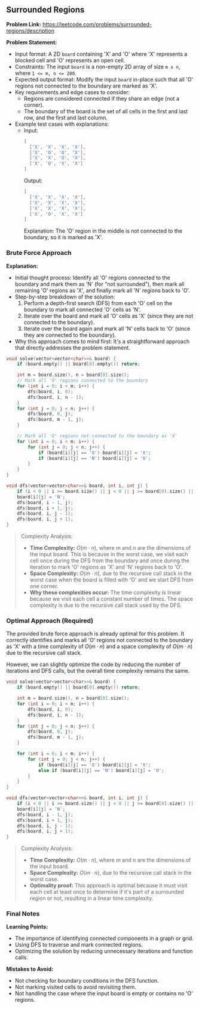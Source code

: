 ## Surrounded Regions

**Problem Link:** https://leetcode.com/problems/surrounded-regions/description

**Problem Statement:**
- Input format: A 2D `board` containing 'X' and 'O' where 'X' represents a blocked cell and 'O' represents an open cell.
- Constraints: The input `board` is a non-empty 2D array of size `m x n`, where `1 <= m, n <= 200`.
- Expected output format: Modify the input `board` in-place such that all 'O' regions not connected to the boundary are marked as 'X'.
- Key requirements and edge cases to consider: 
  - Regions are considered connected if they share an edge (not a corner).
  - The boundary of the board is the set of all cells in the first and last row, and the first and last column.
- Example test cases with explanations:
  - Input: 
    ```cpp
    [
      ['X', 'X', 'X', 'X'],
      ['X', 'O', 'O', 'X'],
      ['X', 'X', 'O', 'X'],
      ['X', 'O', 'X', 'X']
    ]
    ```
    Output:
    ```cpp
    [
      ['X', 'X', 'X', 'X'],
      ['X', 'X', 'X', 'X'],
      ['X', 'X', 'X', 'X'],
      ['X', 'O', 'X', 'X']
    ]
    ```
    Explanation: The 'O' region in the middle is not connected to the boundary, so it is marked as 'X'.

### Brute Force Approach

**Explanation:**
- Initial thought process: Identify all 'O' regions connected to the boundary and mark them as 'N' (for "not surrounded"), then mark all remaining 'O' regions as 'X', and finally mark all 'N' regions back to 'O'.
- Step-by-step breakdown of the solution:
  1. Perform a depth-first search (DFS) from each 'O' cell on the boundary to mark all connected 'O' cells as 'N'.
  2. Iterate over the board and mark all 'O' cells as 'X' (since they are not connected to the boundary).
  3. Iterate over the board again and mark all 'N' cells back to 'O' (since they are connected to the boundary).
- Why this approach comes to mind first: It's a straightforward approach that directly addresses the problem statement.

```cpp
void solve(vector<vector<char>>& board) {
    if (board.empty() || board[0].empty()) return;

    int m = board.size(), n = board[0].size();
    // Mark all 'O' regions connected to the boundary
    for (int i = 0; i < m; i++) {
        dfs(board, i, 0);
        dfs(board, i, n - 1);
    }
    for (int j = 0; j < n; j++) {
        dfs(board, 0, j);
        dfs(board, m - 1, j);
    }

    // Mark all 'O' regions not connected to the boundary as 'X'
    for (int i = 0; i < m; i++) {
        for (int j = 0; j < n; j++) {
            if (board[i][j] == 'O') board[i][j] = 'X';
            if (board[i][j] == 'N') board[i][j] = 'O';
        }
    }
}

void dfs(vector<vector<char>>& board, int i, int j) {
    if (i < 0 || i >= board.size() || j < 0 || j >= board[0].size() || board[i][j] != 'O') return;
    board[i][j] = 'N';
    dfs(board, i - 1, j);
    dfs(board, i + 1, j);
    dfs(board, i, j - 1);
    dfs(board, i, j + 1);
}
```

> Complexity Analysis:
> - **Time Complexity:** $O(m \cdot n)$, where $m$ and $n$ are the dimensions of the input board. This is because in the worst case, we visit each cell once during the DFS from the boundary and once during the iteration to mark 'O' regions as 'X' and 'N' regions back to 'O'.
> - **Space Complexity:** $O(m \cdot n)$, due to the recursive call stack in the worst case when the board is filled with 'O' and we start DFS from one corner.
> - **Why these complexities occur:** The time complexity is linear because we visit each cell a constant number of times. The space complexity is due to the recursive call stack used by the DFS.

### Optimal Approach (Required)

The provided brute force approach is already optimal for this problem. It correctly identifies and marks all 'O' regions not connected to the boundary as 'X' with a time complexity of $O(m \cdot n)$ and a space complexity of $O(m \cdot n)$ due to the recursive call stack.

However, we can slightly optimize the code by reducing the number of iterations and DFS calls, but the overall time complexity remains the same.

```cpp
void solve(vector<vector<char>>& board) {
    if (board.empty() || board[0].empty()) return;

    int m = board.size(), n = board[0].size();
    for (int i = 0; i < m; i++) {
        dfs(board, i, 0);
        dfs(board, i, n - 1);
    }
    for (int j = 0; j < n; j++) {
        dfs(board, 0, j);
        dfs(board, m - 1, j);
    }

    for (int i = 0; i < m; i++) {
        for (int j = 0; j < n; j++) {
            if (board[i][j] == 'O') board[i][j] = 'X';
            else if (board[i][j] == 'N') board[i][j] = 'O';
        }
    }
}

void dfs(vector<vector<char>>& board, int i, int j) {
    if (i < 0 || i >= board.size() || j < 0 || j >= board[0].size() || board[i][j] != 'O') return;
    board[i][j] = 'N';
    dfs(board, i - 1, j);
    dfs(board, i + 1, j);
    dfs(board, i, j - 1);
    dfs(board, i, j + 1);
}
```

> Complexity Analysis:
> - **Time Complexity:** $O(m \cdot n)$, where $m$ and $n$ are the dimensions of the input board.
> - **Space Complexity:** $O(m \cdot n)$, due to the recursive call stack in the worst case.
> - **Optimality proof:** This approach is optimal because it must visit each cell at least once to determine if it's part of a surrounded region or not, resulting in a linear time complexity.

### Final Notes

**Learning Points:**
- The importance of identifying connected components in a graph or grid.
- Using DFS to traverse and mark connected regions.
- Optimizing the solution by reducing unnecessary iterations and function calls.

**Mistakes to Avoid:**
- Not checking for boundary conditions in the DFS function.
- Not marking visited cells to avoid revisiting them.
- Not handling the case where the input board is empty or contains no 'O' regions.